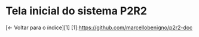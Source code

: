 # Tela inicial do sistema P2R2








[<- Voltar para o índice][1]
[1]:https://github.com/marcellobenigno/p2r2-doc
